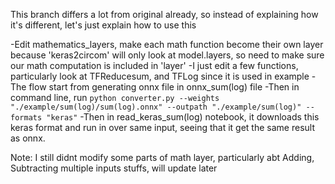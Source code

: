 This branch differs a lot from original already, so instead of explaining how it's different, let's just explain how to use this

-Edit mathematics_layers, make each math function become their own layer because 'keras2circom' will only look at model.layers, so need to make sure our math computation is included in 'layer'
-I just edit a few functions, particularly look at TFReducesum, and TFLog since it is used in example
-The flow start from generating onnx file in onnx_sum(log) file
-Then in command line, run
`python converter.py --weights "./example/sum(log)/sum(log).onnx" --outpath "./example/sum(log)" --formats "keras"`
-Then in read_keras_sum(log) notebook, it downloads this keras format and run in over same input, seeing that it get the same result as onnx.

Note: I still didnt modify some parts of math layer, particularly abt Adding, Subtracting multiple inputs stuffs, will update later
